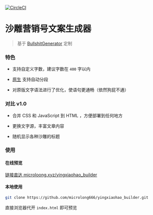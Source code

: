 [![CircleCI](https://circleci.com/gh/microlong666/yingxiaohao_builder/tree/master.svg?style=svg)](https://circleci.com/gh/microlong666/yingxiaohao_builder/tree/master)

# 沙雕营销号文案生成器

> 基于 [BullshitGenerator](https://github.com/menzi11/BullshitGenerator) 定制

### 特色

* 支持自定义字数，建议字数在 `400` 字以内

* [原生](https://github.com/menzi11/BullshitGenerator) 支持自动分段

* 对原版文字语法进行了优化，使语句更通畅（依然狗屁不通）

### 对比 v1.0

* 合并 CSS 和 JavaScript 到 HTML ，方便部署到任何地方

* 更换文字源，丰富文章内容

* 随机显示各种沙雕的标题

### 使用

#### 在线预览

[链接直达 microloong.xyz/yingxiaohao_builder](https://microloong.xyz/yingxiaohao_builder)

#### 本地使用

``` bash
git clone https://github.com/microlong666/yingxiaohao_builder.git
```

直接浏览器代开 `index.html` 即可预览
